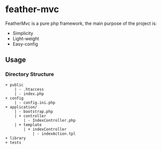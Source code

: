 feather-mvc
===========

FeatherMvc is a pure php framework, the main purpose of the project is:

* Simplicity
* Light-weight
* Easy-config

## Usage

### Directory Structure

```
+ public
    | - .htaccess
    | - index.php
+ config
    | - config.ini.php
+ application/
    | - bootstrap.php
    | + controller
        | - IndexController.php
    | + template
        | + indexController
            | - indexAction.tpl
+ library
+ tests
```

